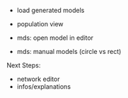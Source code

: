 - load generated models

- population view

- mds: open model in editor
- mds: manual models (circle vs rect)

Next Steps:
- network editor
- infos/explanations
